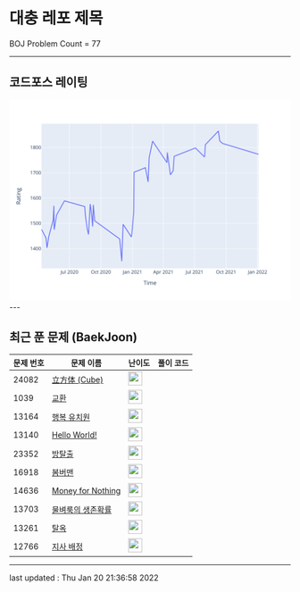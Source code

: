 # 대충 레포 제목

BOJ Problem Count = 77

---

## 코드포스 레이팅
[![Rating Graph](./cfStats.svg)](https://github.com/ingyu1008/Algorithm-Problem-Solving/blob/master/cfStats.html)---

## 최근 푼 문제 (BaekJoon)
| 문제 번호 | 문제 이름 | 난이도 | 풀이 코드 |
| --- | --- | --- | --- |
| 24082 | [立方体 (Cube)](https://www.acmicpc.net/problem/24082) | <img height="25px" width="25px=" src="https://static.solved.ac/tier_small/1.svg"/> |  |
| 1039 | [교환](https://www.acmicpc.net/problem/1039) | <img height="25px" width="25px=" src="https://static.solved.ac/tier_small/13.svg"/> |  |
| 13164 | [행복 유치원](https://www.acmicpc.net/problem/13164) | <img height="25px" width="25px=" src="https://static.solved.ac/tier_small/11.svg"/> |  |
| 13140 | [Hello World!](https://www.acmicpc.net/problem/13140) | <img height="25px" width="25px=" src="https://static.solved.ac/tier_small/11.svg"/> |  |
| 23352 | [방탈출](https://www.acmicpc.net/problem/23352) | <img height="25px" width="25px=" src="https://static.solved.ac/tier_small/11.svg"/> |  |
| 16918 | [봄버맨](https://www.acmicpc.net/problem/16918) | <img height="25px" width="25px=" src="https://static.solved.ac/tier_small/10.svg"/> |  |
| 14636 | [Money for Nothing](https://www.acmicpc.net/problem/14636) | <img height="25px" width="25px=" src="https://static.solved.ac/tier_small/22.svg"/> |  |
| 13703 | [물벼룩의 생존확률](https://www.acmicpc.net/problem/13703) | <img height="25px" width="25px=" src="https://static.solved.ac/tier_small/11.svg"/> |  |
| 13261 | [탈옥](https://www.acmicpc.net/problem/13261) | <img height="25px" width="25px=" src="https://static.solved.ac/tier_small/20.svg"/> |  |
| 12766 | [지사 배정](https://www.acmicpc.net/problem/12766) | <img height="25px" width="25px=" src="https://static.solved.ac/tier_small/21.svg"/> |  |


---

last updated : Thu Jan 20 21:36:58 2022

